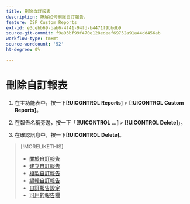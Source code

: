 ```yaml
---
title: 刪除自訂報表
description: 瞭解如何刪除自訂報告。
feature: DSP Custom Reports
exl-id: e3cebb69-bab6-4f41-94fd-b4471f9bbdb9
source-git-commit: f9a93bf99f470e128edeaf69752a91a44dd456ab
workflow-type: tm+mt
source-wordcount: '52'
ht-degree: 0%

---
```


# 刪除自訂報表

1. 在主功能表中，按一下&#x200B;**[!UICONTROL Reports]** > **[!UICONTROL Custom Reports]**。

1. 在報告名稱旁邊，按一下「**[!UICONTROL ...]** > **[!UICONTROL Delete]**」。

1. 在確認訊息中，按一下&#x200B;**[!UICONTROL Delete]**。

>[!MORELIKETHIS]
>
>* [關於自訂報告](/help/dsp/reports/report-about.md)
>* [建立自訂報告](/help/dsp/reports/report-create.md)
>* [複製自訂報告](/help/dsp/reports/report-copy.md)
>* [編輯自訂報告](/help/dsp/reports/report-edit.md)
>* [自訂報告設定](/help/dsp/reports/report-settings.md)
>* [可用的報告欄](/help/dsp/reports/report-columns.md)
